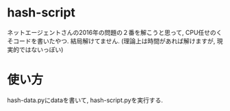 # hash-script
ネットエージェントさんの2016年の問題の２番を解こうと思って, CPU任せのくそコードを書いたやつ. 結局解けてません.
(理論上は時間があれば解けますが, 現実的ではないっぽい)

# 使い方
hash-data.pyにdataを書いて, hash-script.pyを実行する.
